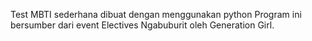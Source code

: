 Test MBTI sederhana dibuat dengan menggunakan python
Program ini bersumber dari event Electives Ngabuburit oleh Generation Girl.
